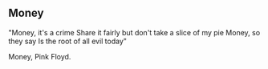 ## Money

"Money, it's a crime
Share it fairly but don't take a slice of my pie
Money, so they say
Is the root of all evil today"

Money, Pink Floyd.
